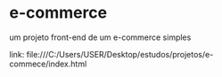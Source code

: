 # e-commerce

um projeto front-end de um e-commerce simples

link: file:///C:/Users/USER/Desktop/estudos/projetos/e-commece/index.html
